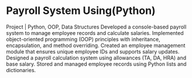 # Payroll System Using(Python)

Project | Python, OOP, Data Structures
Developed a console-based payroll system to manage employee records and calculate salaries.
Implemented object-oriented programming (OOP) principles with inheritance, encapsulation, and method overriding.
Created an employee management module that ensures unique employee IDs and supports salary updates.
Designed a payroll calculation system using allowances (TA, DA, HRA) and base salary.
Stored and managed employee records using Python lists and dictionaries.
